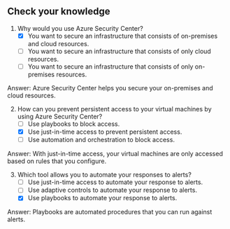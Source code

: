 ## Check your knowledge

1. Why would you use Azure Security Center?
    - [x] You want to secure an infrastructure that consists of on-premises and cloud resources.
    - [ ] You want to secure an infrastructure that consists of only cloud resources.
    - [ ] You want to secure an infrastructure that consists of only on-premises resources.

Answer: Azure Security Center helps you secure your on-premises and cloud resources.

2. How can you prevent persistent access to your virtual machines by using Azure Security Center?
    - [ ] Use playbooks to block access.
    - [x] Use just-in-time access to prevent persistent access.
    - [ ] Use automation and orchestration to block access.

Answer: With just-in-time access, your virtual machines are only accessed based on rules that you configure.

3. Which tool allows you to automate your responses to alerts?
    - [ ] Use just-in-time access to automate your response to alerts.
    - [ ] Use adaptive controls to automate your response to alerts.
    - [x] Use playbooks to automate your response to alerts.

Answer: Playbooks are automated procedures that you can run against alerts.
